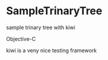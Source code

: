 SampleTrinaryTree
=================

sample trinary tree with kiwi 

Objective-C

kiwi is a veny nice testing framework
